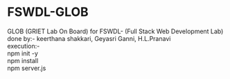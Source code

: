 # FSWDL-GLOB
GLOB (GRIET Lab On Board) for FSWDL- (Full Stack Web Development Lab) <br>
done by:- keerthana shakkari, Geyasri Ganni, H.L.Pranavi <br>
execution:- <br>
npm init -y <br>
npm install <br>
npm server.js <br>
